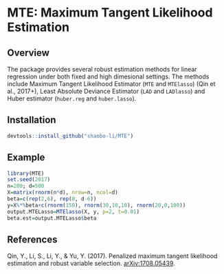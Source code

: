 # MTE: Maximum Tangent Likelihood Estimation

## Overview

The package provides several robust estimation methods for linear regression under both fixed and high dimesional settings. The methods include Maximum Tangent Likelihood Estimator (`MTE` and `MTElasso`) (Qin et al., 2017+), Least Absolute Deviance Estimator (`LAD` and `LADlasso`) and Huber estimator (`huber.reg` and `huber.lasso`).

## Installation

``` r 
devtools::install_github("shaobo-li/MTE")
```

## Example

``` r
library(MTE)
set.seed(2017)
n=200; d=500
X=matrix(rnorm(n*d), nrow=n, ncol=d)
beta=c(rep(2,6), rep(0, d-6))
y=X%*%beta+c(rnorm(150), rnorm(30,10,10), rnorm(20,0,100))
output.MTELasso=MTElasso(X, y, p=2, t=0.01)
beta.est=output.MTELasso$beta
```

## References

Qin, Y., Li, S., Li, Y., & Yu, Y. (2017). Penalized maximum tangent likelihood estimation and robust variable selection. [arXiv:1708.05439](https://arxiv.org/pdf/1708.05439.pdf).
